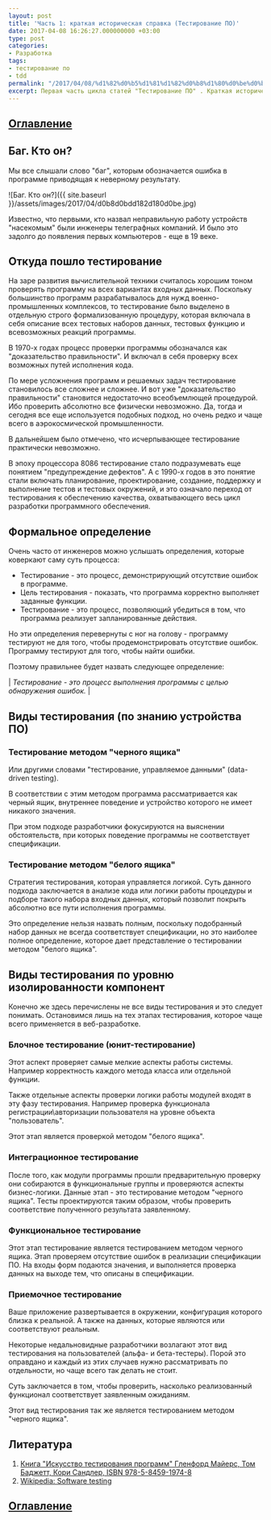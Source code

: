 ```yaml
---
layout: post
title: 'Часть 1: краткая историческая справка (Тестирование ПО)'
date: 2017-04-08 16:26:27.000000000 +03:00
type: post
categories:
- Разработка
tags:
- тестирование по
- tdd
permalink: "/2017/04/08/%d1%82%d0%b5%d1%81%d1%82%d0%b8%d1%80%d0%be%d0%b2%d0%b0%d0%bd%d0%b8%d0%b5-%d0%bf%d0%be-%d1%87%d0%b0%d1%81%d1%82%d1%8c-1/"
excerpt: Первая часть цикла статей "Тестирование ПО" . Краткая историческая справка.
---
```

## [Оглавление](/циклы/тестирование-по)

## Баг. Кто он?

Мы все слышали слово "баг", которым обозначается ошибка в программе приводящая к неверному результату.

![Баг. Кто он?]({{ site.baseurl }}/assets/images/2017/04/d0b8d0bdd182d180d0be.jpg)

Известно, что первыми, кто назвал неправильную работу устройств "насекомым" были инженеры телеграфных компаний. И было это задолго до появления первых компьютеров - еще в 19 веке.

## Откуда пошло тестирование

На заре развития вычислительной техники считалось хорошим тоном проверять программу на всех вариантах входных данных. Поскольку большинство программ разрабатывалось для нужд военно-промышленных комплексов, то тестирование было выделено в отдельную строго формализованную процедуру, которая включала в себя описание всех тестовых наборов данных, тестовых функцию и всевозможных реакций программы.

В 1970-х годах процесс проверки программы обозначался как "доказательство правильности". И включал в себя проверку всех возможных путей исполнения кода.

По мере усложнения программ и решаемых задач тестирование становилось все сложнее и сложнее. И вот уже "доказательство правильности" становится недостаточно всеобъемлющей процедурой. Ибо проверить абсолютно все физически невозможно. Да, тогда и сегодня все еще используется подобных подход, но очень редко и чаще всего в аэрокосмической промышленности.

В дальнейшем было отмечено, что исчерпывающее тестирование практически невозможно.

В эпоху процессора 8086 тестирование стало подразумевать еще понятием "предупреждение дефектов". А с 1990-х годов в это понятие стали включать планирование, проектирование, создание, поддержку и выполнение тестов и тестовых окружений, и это означало переход от тестирования к обеспечению качества, охватывающего весь цикл разработки программного обеспечения.

## Формальное определение

Очень часто от инженеров можно услышать определения, которые коверкают саму суть процесса:

- Тестирование - это процесс, демонстрирующий отсутствие ошибок в программе.
- Цель тестирования - показать, что программа корректно выполняет заданные функции.
- Тестирование - это процесс, позволяющий убедиться в том, что программа реализует запланированные действия.

Но эти определения перевернуты с ног на голову - программу тестируют не для того, чтобы продемонстрировать отсутствие ошибок. Программу тестируют для того, чтобы найти ошибки.

Поэтому правильнее будет назвать следующее определение:

| _Тестирование_ _-_ _это_ _процесс_ _выполнения_ _программы_ _с_ _целью_ _обнаружения_ _ошибок._ |

## Виды тестирования (по знанию устройства ПО)

### Тестирование методом "черного ящика"

Или другими словами "тестирование, управляемое данными" (data-driven testing).

В соответствии с этим методом программа рассматривается как черный ящик, внутреннее поведение и устройство которого не имеет никакого значения.

При этом подходе разработчики фокусируются на выяснении обстоятельств, при которых поведение программы не соответствует спецификации.

### Тестирование методом "белого ящика"

Стратегия тестирования, которая управляется логикой. Суть данного подхода заключается в анализе кода или логики работы процедуры и подборе такого набора входных данных, который позволит покрыть абсолютно все пути исполнения программы.

Это определение нельзя назвать полным, поскольку подобранный набор данных не всегда соответствует спецификации, но это наиболее полное определение, которое дает представление о тестировании методом "белого ящика".

## Виды тестирования по уровню изолированности компонент

Конечно же здесь перечислены не все виды тестирования и это следует понимать. Остановимся лишь на тех этапах тестирования, которое чаще всего применяется в веб-разработке.

### Блочное тестирование (юнит-тестирование)

Этот аспект проверяет самые мелкие аспекты работы системы. Например корректность каждого метода класса или отдельной функции.

Также отдельные аспекты проверки логики работы модулей входят в эту фазу тестирования. Например проверка функционала регистрации\авторизации пользователя на уровне объекта "пользователь".

Этот этап является проверкой методом "белого ящика".

### Интеграционное тестирование

После того, как модули программы прошли предварительную проверку они собираются в функциональные группы и проверяются аспекты бизнес-логики. Данные этап - это тестирование методом "черного ящика". Тесты проектируются таким образом, чтобы проверить соответствие полученного результата заявленному.

### Функциональное тестирование

Этот этап тестирование является тестированием методом черного ящика. Этап проверяем отсутствие ошибок в реализации спецификации ПО. На входы форм подаются значения, и выполняется проверка данных на выходе тем, что описаны в спецификации.

### Приемочное тестирование

Ваше приложение развертывается в окружении, конфигурация которого близка к реальной. А также на данных, которые являются или соответствуют реальным.

Некоторые недальновидные разработчики возлагают этот вид тестирования на пользователей (альфа- и бета-тестеры). Порой это оправдано и каждый из этих случаев нужно рассматривать по отдельности, но чаще всего так делать не стоит.

Суть заключается в том, чтобы проверить, насколько реализованный функционал соответствует заявленным ожиданиям.

Этот вид тестирования так же является тестированием методом "черного ящика".

## Литература

1. [Книга "Искусство тестирования программ" Гленфорд Майерс, Том Баджетт, Кори Сандлер, ISBN 978-5-8459-1974-8](http://www.ozon.ru/context/detail/id/136427568/?partner=russianpenguin&from=bar)
2. [Wikipedia: Software testing](https://en.wikipedia.org/wiki/Software_testing)

## [Оглавление](/циклы/тестирование-по)
